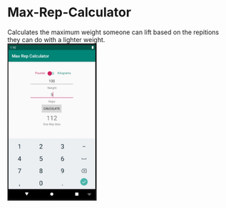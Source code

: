 # Max-Rep-Calculator
Calculates the maximum weight someone can lift based on the repitions they can do with a lighter weight.
<br/><img src="images/Max%20Rep%20Calculator%20Screenshot.jpg" width="200">
